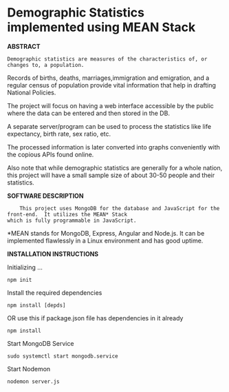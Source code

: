 # Demographic Statistics implemented using MEAN Stack 

**ABSTRACT**

	Demographic statistics are measures of the characteristics of, or changes to, a population.

Records of births, deaths, marriages,immigration and emigration, and a regular census of population provide vital information that help in drafting National Policies.

The project will focus on having a web interface accessible by the public where the data can be entered and then stored in the DB.

A separate server/program can be used to process the statistics like life expectancy, birth rate, sex ratio, etc.

The processed information is later converted into graphs conveniently with the copious APIs found online.

Also note that while demographic statistics are generally for a whole nation, this project will have a small sample size of about 30-50 people and their statistics.


**SOFTWARE DESCRIPTION**

		This project uses MongoDB for the database and JavaScript for the front-end.  It utilizes the MEAN* Stack
    which is fully programmable in JavaScript.

*MEAN stands for MongoDB, Express, Angular and Node.js. It can be implemented flawlessly in a Linux environment and has good uptime.



**INSTALLATION INSTRUCTIONS**

Initializing ...

	npm init
	
Install the required dependencies

	npm install [depds]

OR use this if package.json file has dependencies in it already

	npm install 
	
	
Start MongoDB Service
	
	sudo systemctl start mongodb.service
	
Start Nodemon
	
	nodemon server.js
	

